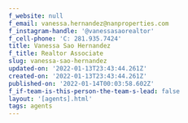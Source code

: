 ```yaml
---
f_website: null
f_email: vanessa.hernandez@nanproperties.com
f_instagram-handle: '@vanessasaorealtor'
f_cell-phone: 'C: 281.935.7424'
title: Vanessa Sao Hernandez
f_title: Realtor Associate
slug: vanessa-sao-hernandez
updated-on: '2022-01-13T23:43:44.261Z'
created-on: '2022-01-13T23:43:44.261Z'
published-on: '2022-01-14T00:03:58.602Z'
f_if-team-is-this-person-the-team-s-lead: false
layout: '[agents].html'
tags: agents
---
```



